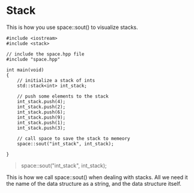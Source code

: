 # Stack

This is how you use space::sout() to visualize stacks. 

	#include <iostream>
	#include <stack>

	// include the space.hpp file
	#include "space.hpp"

	int main(void)
	{
		// initialize a stack of ints
		std::stack<int> int_stack;

		// push some elements to the stack
		int_stack.push(4);
		int_stack.push(2);
		int_stack.push(6);
		int_stack.push(9);
		int_stack.push(1);
		int_stack.push(3);

		// call space to save the stack to memeory
		space::sout("int_stack", int_stack);

	}

> space::sout("int_stack", int_stack);

This is how we call space::sout() when dealing with stacks. 
All we need it the name of the data structure as a string, 
and the data structure itself.

